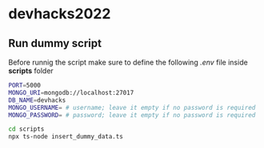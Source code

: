# devhacks2022

## Run dummy script

Before runnig the script make sure to define the following *.env* file inside **scripts** folder
```bash
PORT=5000
MONGO_URI=mongodb://localhost:27017
DB_NAME=devhacks
MONGO_USERNAME= # username; leave it empty if no password is required
MONGO_PASSWORD= # password; leave it empty if no password is required
```

```bash
cd scripts
npx ts-node insert_dummy_data.ts
```
